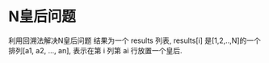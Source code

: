 # N皇后问题
利用回溯法解决N皇后问题
结果为一个 results 列表, results[i] 是[1,2,..,N]的一个排列[a1, a2, ..., an], 表示在第 i 列第 ai 行放置一个皇后.
